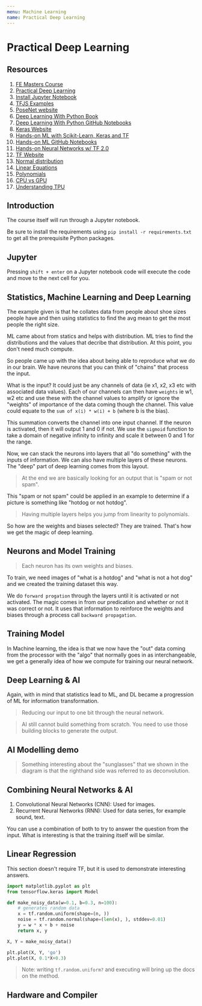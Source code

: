 ```yaml
---
menu: Machine Learning
name: Practical Deep Learning
---
```


# Practical Deep Learning

## Resources

1. [FE Masters Course](https://frontendmasters.com/courses/practical-machine-learning/)
2. [Practical Deep Learning](https://github.com/Vadikus/practicalDL)
3. [Install Jupyter Notebook](https://jupyter.readthedocs.io/en/latest/install.html)
4. [TFJS Examples](https://github.com/tensorflow/tfjs-examples)
5. [PoseNet website](https://storage.googleapis.com/tfjs-models/demos/posenet/camera.html)
6. [Deep Learning With Python Book](https://www.manning.com/books/deep-learning-with-python)
7. [Deep Learning With Python GitHub Notebooks](https://github.com/fchollet/deep-learning-with-python-notebooks)
8. [Keras Website](https://keras.io/)
9. [Hands-on ML with Scikit-Learn, Keras and TF](https://www.oreilly.com/library/view/hands-on-machine-learning/9781492032632/)
10. [Hands-on ML GitHub Notebooks](https://github.com/ageron/handson-ml2)
11. [Hands-on Neural Networks w/ TF 2.0](https://github.com/PacktPublishing/Hands-On-Neural-Networks-with-TensorFlow-2.0)
12. [TF Website](https://www.tensorflow.org/)
13. [Normal distribution](https://mathworld.wolfram.com/NormalDistribution.html)
14. [Linear Equations](https://mathworld.wolfram.com/LinearEquation.html)
15. [Polynomials](https://mathworld.wolfram.com/Polynomial.html)
16. [CPU vs GPU](https://www.geeksforgeeks.org/difference-between-cpu-and-gpu/)
17. [Understanding TPU](https://www.geeksforgeeks.org/understanding-tensor-processing-units/)

## Introduction

The course itself will run through a Jupyter notebook.

Be sure to install the requirements using `pip install -r requirements.txt` to get all the prerequisite Python packages.

## Jupyter

Pressing `shift + enter` on a Jupyter notebook code will execute the code and move to the next cell for you.

## Statistics, Machine Learning and Deep Learning

The example given is that he collates data from people about shoe sizes people have and then using statistics to find the avg mean to get the most people the right size.

ML came about from statics and helps with distribution. ML tries to find the distributions and the values that decribe that distribution. At this point, you don't need much compute.

So people came up with the idea about being able to reproduce what we do in our brain. We have neurons that you can think of "chains" that process the input.

What is the input? It could just be any channels of data (ie x1, x2, x3 etc with associated data values). Each of our channels can then have `weights` ie w1, w2 etc and use these with the channel values to amplify or ignore the "weights" of importance of the data coming though the channel. This value could equate to the `sum of x(i) * w(i) + b` (where b is the bias).

This summation converts the channel into one input channel. If the neuron is activated, then it will output 1 and 0 if not. We use the `sigmoid` function to take a domain of negative infinity to infinity and scale it between 0 and 1 for the range.

Now, we can stack the neurons into layers that all "do something" with the inputs of information. We can also have multiple layers of these neurons. The "deep" part of deep learning comes from this layout.

> At the end we are basically looking for an output that is "spam or not spam".

This "spam or not spam" could be applied in an example to determine if a picture is something like "hotdog or not hotdog".

> Having multiple layers helps you jump from linearity to polynomials.

So how are the weights and biases selected? They are trained. That's how we get the magic of deep learning.

## Neurons and Model Training

> Each neuron has its own weights and biases.

To train, we need images of "what is a hotdog" and "what is not a hot dog" and we created the training dataset this way.

We do `forward progation` through the layers until it is activated or not activated. The magic comes in from our predication and whether or not it was correct or not. It uses that information to reinforce the weights and biases through a process call `backward propagation`.

## Training Model

In Machine learning, the idea is that we now have the "out" data coming from the processor with the "algo" that normally goes in as interchangeable, we get a generally idea of how we compute for training our neural network.

## Deep Learning & AI

Again, with in mind that statistics lead to ML, and DL became a progression of ML for information transformation.

> Reducing our input to one bit through the neural network.

> AI still cannot build something from scratch. You need to use those building blocks to generate the output.

## AI Modelling demo

> Something interesting about the "sunglasses" that we shown in the diagram is that the righthand side was referred to as deconvolution.

## Combining Neural Networks & AI

1. Convolutional Neural Networks (CNN): Used for images.
2. Recurrent Neural Networks (RNN): Used for data series, for example sound, text.

You can use a combination of both to try to answer the question from the input. What is interesting is that the training itself will be similar.

## Linear Regression

This section doesn't require TF, but it is used to demonstrate interesting answers.

```python
import matplotlib.pyplot as plt
from tensorflow.keras import Model

def make_noisy_data(w=0.1, b=0.3, n=100):
    # generates random data
    x = tf.random.uniform(shape=(n, ))
    noise = tf.random.normal(shape=(len(x), ), stddev=0.01)
    y = w * x + b + noise
    return x, y

X, Y = make_noisy_data()

plt.plot(X, Y, 'go')
plt.plot(X, 0.1*X+0.3)
```

> Note: writing `tf.random.uniform?` and executing will bring up the docs on the method.

## Hardware and Compiler
